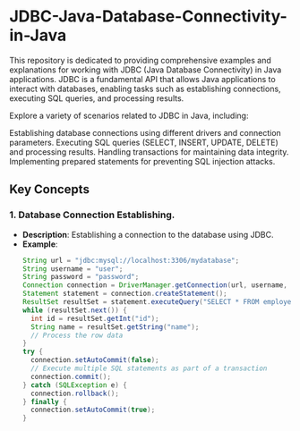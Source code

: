 # JDBC-Java-Database-Connectivity-in-Java
This repository is dedicated to providing comprehensive examples and explanations for working with JDBC (Java Database Connectivity) in Java applications. JDBC is a fundamental API that allows Java applications to interact with databases, enabling tasks such as establishing connections, executing SQL queries, and processing results.

Explore a variety of scenarios related to JDBC in Java, including:

Establishing database connections using different drivers and connection parameters.
Executing SQL queries (SELECT, INSERT, UPDATE, DELETE) and processing results.
Handling transactions for maintaining data integrity.
Implementing prepared statements for preventing SQL injection attacks.

## Key Concepts

### 1. Database Connection Establishing.
- **Description**: Establishing a connection to the database using JDBC.
- **Example**:
  ```java
  String url = "jdbc:mysql://localhost:3306/mydatabase";
  String username = "user";
  String password = "password";
  Connection connection = DriverManager.getConnection(url, username, password);
  Statement statement = connection.createStatement();
  ResultSet resultSet = statement.executeQuery("SELECT * FROM employees");
  while (resultSet.next()) {
    int id = resultSet.getInt("id");
    String name = resultSet.getString("name");
    // Process the row data
  }
  try {
    connection.setAutoCommit(false);
    // Execute multiple SQL statements as part of a transaction
    connection.commit();
  } catch (SQLException e) {
    connection.rollback();
  } finally {
    connection.setAutoCommit(true);
  }


